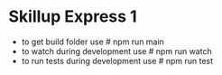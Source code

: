 # Skillup Express 1

* to get build folder use # npm run main
* to watch during development use # npm run watch
* to run tests during development use # npm run test
